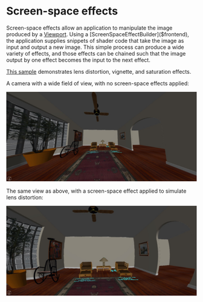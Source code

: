 # Screen-space effects

Screen-space effects allow an application to manipulate the image produced by a [Viewport]($frontend). Using a [ScreenSpaceEffectBuilder]($frontend), the application supplies snippets of shader code that take the image as input and output a new image. This simple process can produce a wide variety of effects, and those effects can be chained such that the image output by one effect becomes the input to the next effect.

[This sample](https://www.itwinjs.org/sample-showcase/?group=Viewer+Features&sample=screen-space-effects-sample&imodel=Villa) demonstrates lens distortion, vignette, and saturation effects.

A camera with a wide field of view, with no screen-space effects applied:

![Wide FOV](../../changehistory/assets/wide-fov-no-distortion.jpg)

The same view as above, with a screen-space effect applied to simulate lens distortion:

![Lens distortion](../../changehistory/assets/wide-fov-distortion.jpg)
